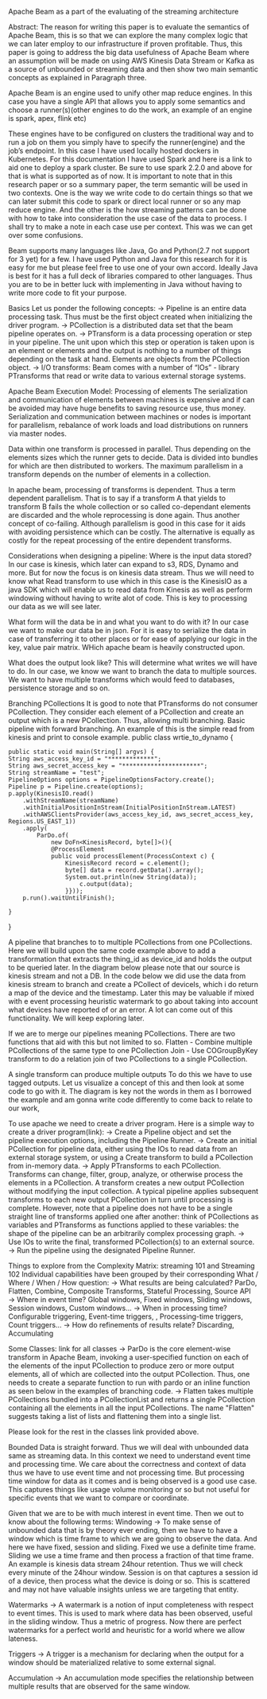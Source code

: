 Apache Beam as a part of the evaluating of the streaming architecture

Abstract:
The reason for writing this paper is to evaluate the semantics of Apache Beam, this is so that we can explore the many complex logic that we can later employ to our infrastructure if proven profitable. Thus, this paper is going to address the big data usefulness of Apache Beam where an assumption will be made on using AWS Kinesis Data Stream or Kafka as a source of unbounded or streaming data and then show two main semantic concepts as explained in 
Paragraph three.

Apache Beam is an engine used to unify other map reduce engines. In this case you have a single API that allows you to apply some semantics and choose a runner(s)(other engines to do the work, an example of an engine is spark, apex, flink etc)


These engines have to be configured on clusters the traditional way and to run a job on them you simply have to specify the runner(engine) and the job’s endpoint. In this case I have used locally hosted dockers in Kubernetes. For this documentation I have used Spark and here is a link to aid one to deploy a spark cluster. Be sure to use spark 2.2.0 and above for that is what is supported as of now.
It is important to note that in this research paper or so a summary paper, the term semantic will be used in two contexts. One is the way we write code to do certain things so that we can later submit this code to spark or direct local runner or so any map reduce engine. And the other is the how streaming patterns can be done with how to take into consideration the use case of the data to process. I shall try to make a note in each case use per context. This was we can get over some confusions. 

Beam supports many languages like Java, Go and Python(2.7 not support for 3 yet) for a few. I have used Python and Java for this research for it is easy for me but please feel free to use one of your own accord. Ideally Java is best for it has a full deck of libraries compared to other languages. Thus you are to be in better luck with implementing in Java without having to write more code to fit your purpose.

Basics
Let us ponder the following concepts:
→ Pipeline is an entire data processing task. Thus must be the first object created when initializing the driver program.
→ PCollection is a distributed data set that the beam pipeline operates on.
→ PTransform is a data processing operation or step in your pipeline. The unit upon which this step or operation is taken upon is an element or elements and the output is nothing to a number of things depending on the task at hand. Elements are objects from the PCollection object.
→ I/O transforms: Beam comes with a number of “IOs” - library PTransforms that read or write data to various external storage systems.


Apache Beam Execution Model:
Processing of elements
The serialization and communication of elements between machines is expensive and if can be avoided may have huge benefits to saving resource use, thus money. Serialization and communication between machines or nodes is important for parallelism, rebalance of work loads and load distributions on runners via master nodes.

Data within one transform is processed in parallel. Thus depending on the elements sizes which the runner gets to decide. Data is divided into bundles for which are then distributed to workers. The maximum parallelism in a transform depends on the number of elements in a collection. 

In apache beam, processing of transforms is dependent. Thus a term dependent parallelism. That is to say if a transform A that yields to transform B fails the whole collection or so called co-dependant elements are discarded and the whole reprocessing is done again. Thus another concept of co-failing. Although parallelism is good in this case for it aids with avoiding persistence which can be costly. The alternative is equally as costly for the repeat processing of the entire dependent transforms.  


Considerations when designing a pipeline:
Where is the input data stored?
In our case is kinesis, which later can expand to s3, RDS, Dynamo and more. But for now the focus is on kinesis data stream. Thus we will need to know what Read transform to use which in this case is the KinesisIO as a java SDK which will enable us to read data from Kinesis as well as perform windowing without having to write alot of code. This is key to processing our data as we will see later.

What form will the data be in and what you want to do with it?
In our case we want to make our data be in json. For it is easy to serialize the data in case of transferring it to other places or for ease of applying our logic in the key, value pair matrix. WHich apache beam is heavily constructed upon.

What does the output look like?
This will determine what writes we will have to do. In our case, we know we want to branch the data to multiple sources. We want to have multiple transforms which would feed to databases, persistence storage and so on. 

Branching PCollections
It is good to note that PTransforms do not consumer PCollection. They consider each element of a PCollection and create an output which is a new PCollection. Thus, allowing multi branching.
Basic pipeline with forward branching. An example of this is the simple read from kinesis and print to console example. 
public class wrtie_to_dynamo {
	
	public static void main(String[] argvs) {
	String aws_access_key_id = "*************";
	String aws_secret_access_key = "**********************";
	String streamName = "test";
	PipelineOptions options = PipelineOptionsFactory.create();
	Pipeline p = Pipeline.create(options);
	p.apply(KinesisIO.read()
		.withStreamName(streamName)
		.withInitialPositionInStream(InitialPositionInStream.LATEST)
		.withAWSClientsProvider(aws_access_key_id, aws_secret_access_key, Regions.US_EAST_1))
		.apply(
			ParDo.of(
				new DoFn<KinesisRecord, byte[]>(){
				@ProcessElement
				public void processElement(ProcessContext c) {
					KinesisRecord record = c.element();
					byte[] data = record.getData().array();
					System.out.println(new String(data));
						c.output(data);
					}}));
		p.run().waitUntilFinish();
		
	}
}

A pipeline that branches to to multiple PCollections from one PCollections. Here we will build upon the same code example above to add a transformation that extracts the thing_id as device_id and holds the output to be queried later. In the diagram below please note that our source is kinesis stream and not a DB. In the code below we did use the data from kinesis stream to branch and create a PCollect of deviceIs, which i do return a map of the device and the timestamp. Later this may be valuable if mixed with e event processing heuristic watermark to go about taking into account what devices have reported of or an error. A lot can come out of this functionality. We will keep exploring later.

	

If we are to merge our pipelines meaning PCollections. There are two functions that aid with this but not limited to so. 
Flatten - Combine multiple PCollections of the same type to one PCollection
Join - Use COGroupByKey transform to do a relation join of two PCollections to a single PCollection.
	
A single transform can produce multiple outputs
To do this we have to use tagged outputs. Let us visualize a concept of this and then look at some code to go with it. The diagram is key not the words in them as I borrowed the example and am gonna write code differently to come back to relate to our work,








To use apache we need to create a driver program. Here is a simple way to create a driver program(link):
→ Create a Pipeline object and set the pipeline execution options, including the Pipeline Runner.
→ Create an initial PCollection for pipeline data, either using the IOs to read data from an external storage system, or using a Create transform to build a PCollection from in-memory data.
→ Apply PTransforms to each PCollection. Transforms can change, filter, group, analyze, or otherwise process the elements in a PCollection. A transform creates a new output PCollection without modifying the input collection. A typical pipeline applies subsequent transforms to each new output PCollection in turn until processing is complete. However, note that a pipeline does not have to be a single straight line of transforms applied one after another: think of PCollections as variables and PTransforms as functions applied to these variables: the shape of the pipeline can be an arbitrarily complex processing graph.
→ Use IOs to write the final, transformed PCollection(s) to an external source.
→ Run the pipeline using the designated Pipeline Runner.




Things to explore from the Complexity Matrix: streaming 101 and Streaming 102
Individual capabilities have been grouped by their corresponding What / Where / When / How question:
→ What results are being calculated?
	ParDo, Flatten, Combine, Composite Transforms, Stateful Processing, Source API
→ Where in event time?
	Global windows, Fixed windows, Sliding windows, Session windows, Custom windows...
→ When in processing time?
	Configurable triggering, Event-time triggers, , Processing-time triggers, Count triggers...
→ How do refinements of results relate?
	Discarding, Accumulating

Some Classes: link for all classes
→ ParDo is the core element-wise transform in Apache Beam, invoking a user-specified function on each of the elements of the input PCollection to produce zero or more output elements, all of which are collected into the output PCollection. Thus, one needs to create a separate function to run with pardo or an inline function as seen below in the examples of branching code.
→ Flatten<T> takes multiple PCollection<T>s bundled into a PCollectionList<T> and returns a single PCollection<T> containing all the elements in all the input PCollections. The name "Flatten" suggests taking a list of lists and flattening them into a single list.

Please look for the rest in the classes link provided above.

Bounded Data is straight forward. Thus we will deal with unbounded data same as streaming data. In this context we need to understand event time and processing time. We care about the correctness and context of data thus we have to use event time and not processing time. But processing time window for data as it comes and is being observed is a good use case. This captures things like usage volume monitoring or so but not useful for specific events that we want to compare or coordinate.

Given that we are to be with much interest in event time. Then we out to know about the following terms:
Windowing → To make sense of unbounded data that is by theory ever ending, then we have to have a window which is time frame to which we are going to observe the data. And here we have fixed, session and sliding. Fixed we use a definite time frame. Sliding we use a time frame and then process a fraction of that time frame. An example is kinesis data stream 24hour retention. Thus we will check every minute of the 24hour window. Session is on that captures a session id of a device, then process what the device is doing or so. This is scattered and may not have valuable insights unless we are targeting that entity.

Watermarks →  A watermark is a notion of input completeness with respect to event times. This is used to mark where data has been observed, useful in the sliding window. Thus a metric of progress. Now there are perfect watermarks for a perfect world and heuristic for a world where we allow lateness.

Triggers →  A trigger is a mechanism for declaring when the output for a window should be materialized relative to some external signal. 

Accumulation →  An accumulation mode specifies the relationship between multiple results that are observed for the same window. 



